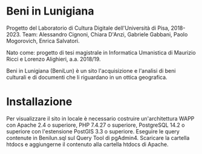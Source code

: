 # Beni in Lunigiana
Progetto del Laboratorio di Cultura Digitale dell'Università di Pisa, 2018-2023.
Team: Alessandro Cignoni, Chiara D'Anzi, Gabriele Gabbani, Paolo Mogorovich, Enrica Salvatori.

Nato come:
progetto di tesi magistrale in Informatica Umanistica di Maurizio Ricci e Lorenzo Alighieri, a.a. 2018/19.

Beni in Lunigiana (BeniLun) è un sito l'acquisizione e l'analisi di beni culturali e di documenti che li riguardano in un ottica geografica.


# Installazione
Per visualizzare il sito in locale è necessario costruire un'architettura WAPP con Apache 2.4 o superiore, PHP 7.4.27 o superiore, PostgreSQL 14.2 o superiore con l'estensione PostGIS 3.3 o superiore.
Eseguire le query contenute in Benilun.sql sul Query Tool di pgAdmin4.
Scaricare la cartella htdocs e aggiungerne il contenuto alla cartella htdocs di Apache.
